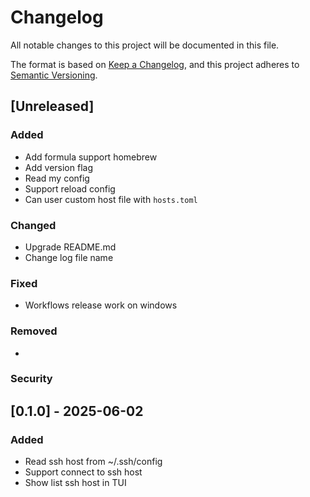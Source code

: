 # Changelog

All notable changes to this project will be documented in this file.

The format is based on [Keep a Changelog](https://keepachangelog.com/en/1.0.0/),
and this project adheres to [Semantic Versioning](https://semver.org/spec/v2.0.0.html).

## [Unreleased]

### Added

- Add formula support homebrew
- Add version flag
- Read my config
- Support reload config
- Can user custom host file with `hosts.toml`

### Changed

- Upgrade README.md
- Change log file name

### Fixed

- Workflows release work on windows

### Removed

-

### Security

## [0.1.0] - 2025-06-02

### Added

- Read ssh host from ~/.ssh/config
- Support connect to ssh host
- Show list ssh host in TUI

